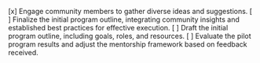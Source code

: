 [x] Engage community members to gather diverse ideas and suggestions.
[ ] Finalize the initial program outline, integrating community insights and established best practices for effective execution.
[ ] Draft the initial program outline, including goals, roles, and resources.
[ ] Evaluate the pilot program results and adjust the mentorship framework based on feedback received.